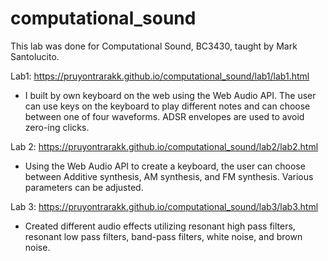 # computational_sound

This lab was done for Computational Sound, BC3430, taught by Mark Santolucito.

Lab1: https://pruyontrarakk.github.io/computational_sound/lab1/lab1.html 
- I built by own keyboard on the web using the Web Audio API. The user can use keys on the keyboard to play different notes and can choose between one of four waveforms. ADSR envelopes are used to avoid zero-ing clicks.

Lab 2: https://pruyontrarakk.github.io/computational_sound/lab2/lab2.html
- Using the Web Audio API to create a keyboard, the user can choose between Additive synthesis, AM synthesis, and FM synthesis. Various parameters can be adjusted.  

Lab 3: https://pruyontrarakk.github.io/computational_sound/lab3/lab3.html
- Created different audio effects utilizing resonant high pass filters, resonant low pass filters, band-pass filters, white noise, and brown noise.
